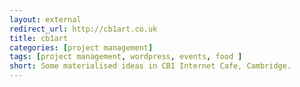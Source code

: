 ```yaml
---
layout: external
redirect_url: http://cb1art.co.uk
title: cb1art
categories: [project management]
tags: [project management, wordpress, events, food ]
short: Some materialised ideas in CB1 Internet Cafe, Cambridge.
---
```

